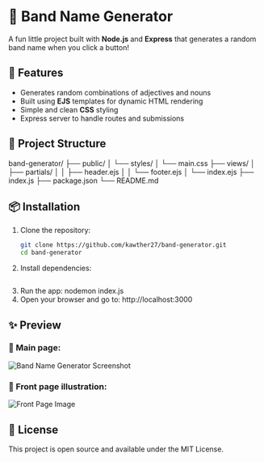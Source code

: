 # 🎸 Band Name Generator

A fun little project built with **Node.js** and **Express** that generates a random band name when you click a button!

## 🚀 Features
- Generates random combinations of adjectives and nouns
- Built using **EJS** templates for dynamic HTML rendering
- Simple and clean **CSS** styling
- Express server to handle routes and submissions

## 📂 Project Structure
band-generator/ ├── public/ │ └── styles/ │ └── main.css ├── views/ │ ├── partials/ │ │ ├── header.ejs │ │ └── footer.ejs │ └── index.ejs ├── index.js ├── package.json └── README.md

## 📦 Installation
1. Clone the repository:
   ```bash
   git clone https://github.com/kawther27/band-generator.git
   cd band-generator
2. Install dependencies:
   ```npm install
3. Run the app:
   nodemon index.js
4. Open your browser and go to: http://localhost:3000
## ✨ Preview

### 🎵 Main page:
![Band Name Generator Screenshot](public/images/bandName.png)

### 🎨 Front page illustration:
![Front Page Image](public/images/front.png)

## 📄 License
This project is open source and available under the MIT License.